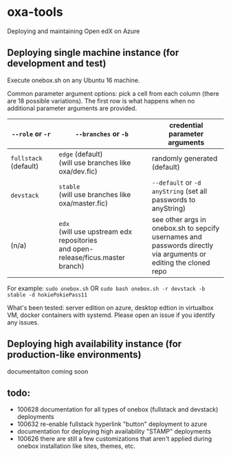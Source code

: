 # oxa-tools

Deploying and maintaining Open edX on Azure

## Deploying single machine instance (for development and test)

Execute onebox.sh on any Ubuntu 16 machine.

Common parameter argument options: pick a cell from each column (there are 18 possible variations). The first row is what happens when no additional parameter arguments are provided.

`--role` or `-r` | `--branches` or `-b` | credential parameter arguments
--- | --- | ---
`fullstack` (default) | `edge` (default) <br/> (will use branches like oxa/dev.fic) | randomly generated (default)
`devstack` | `stable`  <br/> (will use branches like oxa/master.fic) | `--default` or `-d` <br/> `anyString` (set all passwords to anyString)
 (n/a) | `edx`  <br/> (will use upstream edx repositories <br/> and open-release/ficus.master branch) | see other args in onebox.sh to sepcify <br/> usernames and passwords directly <br/> via arguments or editing the cloned repo

For example:
`sudo onebox.sh` OR
`sudo bash onebox.sh -r devstack -b stable -d hokiePokiePass11`

What's been tested: server edition on azure, desktop edtion in virtualbox VM, docker containers with systemd. Please open an issue if you identify any issues.

## Deploying high availability instance (for production-like environments)

documentaiton coming soon

## todo:
 * 100628 documentation for all types of onebox (fullstack and devstack) deployments
 * 100632 re-enable fullstack hyperlink "button" deployment to azure
 * documentation for deploying high availability "STAMP" deployments
 * 100626 there are still a few customizations that aren't applied during onebox installation like sites, themes, etc.